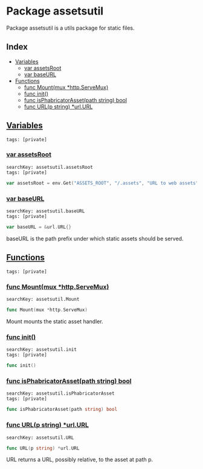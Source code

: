 # Package assetsutil

Package assetsutil is a utils package for static files. 

## Index

* [Variables](#var)
    * [var assetsRoot](#assetsRoot)
    * [var baseURL](#baseURL)
* [Functions](#func)
    * [func Mount(mux *http.ServeMux)](#Mount)
    * [func init()](#init.handler.go)
    * [func isPhabricatorAsset(path string) bool](#isPhabricatorAsset)
    * [func URL(p string) *url.URL](#URL)


## <a id="var" href="#var">Variables</a>

```
tags: [private]
```

### <a id="assetsRoot" href="#assetsRoot">var assetsRoot</a>

```
searchKey: assetsutil.assetsRoot
tags: [private]
```

```Go
var assetsRoot = env.Get("ASSETS_ROOT", "/.assets", "URL to web assets")
```

### <a id="baseURL" href="#baseURL">var baseURL</a>

```
searchKey: assetsutil.baseURL
tags: [private]
```

```Go
var baseURL = &url.URL{}
```

baseURL is the path prefix under which static assets should be served. 

## <a id="func" href="#func">Functions</a>

```
tags: [private]
```

### <a id="Mount" href="#Mount">func Mount(mux *http.ServeMux)</a>

```
searchKey: assetsutil.Mount
```

```Go
func Mount(mux *http.ServeMux)
```

Mount mounts the static asset handler. 

### <a id="init.handler.go" href="#init.handler.go">func init()</a>

```
searchKey: assetsutil.init
tags: [private]
```

```Go
func init()
```

### <a id="isPhabricatorAsset" href="#isPhabricatorAsset">func isPhabricatorAsset(path string) bool</a>

```
searchKey: assetsutil.isPhabricatorAsset
tags: [private]
```

```Go
func isPhabricatorAsset(path string) bool
```

### <a id="URL" href="#URL">func URL(p string) *url.URL</a>

```
searchKey: assetsutil.URL
```

```Go
func URL(p string) *url.URL
```

URL returns a URL, possibly relative, to the asset at path p. 

